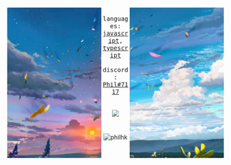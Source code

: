 <div align="center">
  <p float="left">
    <img src="/images/2.png" height="350" align="left">
    <img src="/images/1.png" height="350" align="right">
  </p>
  <div align="center">
    <samp>
      <br> languages: <a href="https://developer.mozilla.org/en-US/docs/Web/JavaScript">javascript</a>, <a href="https://www.typescriptlang.org/">typescript</a>
      <br>
      <br> discord: <a href="https://discord.com/users/305288513941667851">Phil#7117</a>
      <br>
    </samp>
  </div>
  <br>
  <br>
  <img width="100px" src="https://komarev.com/ghpvc/?username=philhk&style=flat-square&color=90acd0" />
  <br>
  <br>
  <br>
  <img align="center" src="https://github-readme-stats.vercel.app/api?username=philhk&show_icons=true&locale=en&theme=dracula" alt="philhk" width="340" />
</div>
